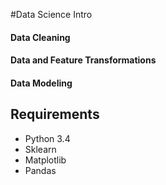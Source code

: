 #Data Science Intro

#### Data Cleaning
#### Data and Feature Transformations 
#### Data Modeling


## Requirements
   *  Python 3.4
   *  Sklearn
   *  Matplotlib
   *  Pandas